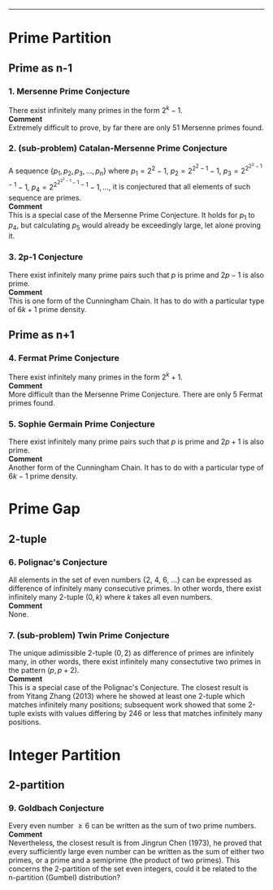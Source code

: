***
# Prime Partition
## Prime as n-1
### 1. Mersenne Prime Conjecture
There exist infinitely many primes in the form $2^k-1$.
<br/>
<strong> Comment </strong>
<br/>
Extremely difficult to prove, by far there are only 51 Mersenne primes found.

### 2. (sub-problem) Catalan-Mersenne Prime Conjecture
A sequence $\lbrace p_1, p_2, p_3, ..., p_n \rbrace$ where
$p_1=2^2-1,$
$p_2=2^{2^2-1}-1,$ 
$p_3=2^{2^{2^2-1}-1}-1,$
$p_4=2^{2^{2^{2^2-1}-1}-1}-1,...,$
it is conjectured that all elements of such sequence are primes.
<br/>
<strong> Comment </strong>
<br/>
This is a special case of the Mersenne Prime Conjecture. It holds for $p_1$ to $p_4$, but calculating $p_5$ would already be exceedingly large, let alone proving it.

###  3. 2p-1 Conjecture
There exist infinitely many prime pairs such that $p$ is prime and $2p-1$ is also prime.
<br/>
<strong> Comment </strong>
<br/>
This is one form of the Cunningham Chain. It has to do with a particular type of $6k+1$ prime density.

## Prime as n+1
### 4. Fermat Prime Conjecture
There exist infinitely many primes in the form $2^k+1$.
<br/>
<strong> Comment </strong>
<br/>
More difficult than the Mersenne Prime Conjecture. There are only 5 Fermat primes found.
<p/>

### 5. Sophie Germain Prime Conjecture
There exist infinitely many prime pairs such that $p$ is prime and $2p+1$ is also prime.
<br/>
<strong> Comment </strong>
<br/>
Another form of the Cunningham Chain. It has to do with a particular type of $6k-1$ prime density.

# Prime Gap
## 2-tuple
### 6. Polignac's Conjecture
All elements in the set of even numbers {2, 4, 6, ...} can be expressed as difference of infinitely many consecutive primes. In other words, there exist infinitely many 2-tuple $(0,k)$ where $k$ takes all even numbers.
<br/>
<strong> Comment </strong>
<br/>
None.  
<p/>
  
### 7. (sub-problem) Twin Prime Conjecture </strong>
The unique adimissible 2-tuple $(0,2)$ as difference of primes are infinitely many, in other words, there exist infinitely many consectutive two primes in the pattern $(p, p+2)$. 
<br/>
<strong> Comment </strong>
<br/>
This is a special case of the Polignac's Conjecture. The closest result is from Yitang Zhang (2013) where he showed at least one 2-tuple which matches infinitely many positions; subsequent work showed that some 2-tuple exists with values differing by 246 or less that matches infinitely many positions.
<p/>

# Integer Partition
## 2-partition
### 9. Goldbach Conjecture
Every even number $\geq{6}$ can be written as the sum of two prime numbers.
<br/>
<strong>Comment</strong>
<br/>
Nevertheless, the closest result is from Jingrun Chen (1973), he proved that every sufficiently large even number can be written as the sum of either two primes, or a prime and a semiprime (the product of two primes).
This concerns the 2-partition of the set even integers, could it be related to the n-partition (Gumbel) distribution?


<p/>
<html lang="en">
<head>
<meta http-equiv="content-type" content="text/html; charset=utf-8">
<script type="text/javascript" charset="utf-8" src="
https://cdn.mathjax.org/mathjax/latest/MathJax.js?config=TeX-AMS-MML_HTMLorMML,
https://vincenttam.github.io/javascripts/MathJaxLocal.js"></script>
</head>

